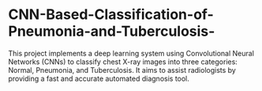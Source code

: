 # CNN-Based-Classification-of-Pneumonia-and-Tuberculosis-
This project implements a deep learning system using Convolutional Neural Networks (CNNs) to classify chest X-ray images into three categories: Normal, Pneumonia, and Tuberculosis. It aims to assist radiologists by providing a fast and accurate automated diagnosis tool.
